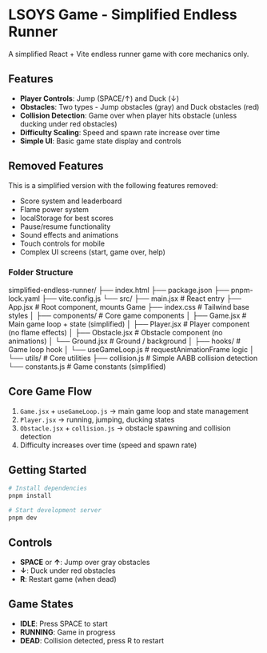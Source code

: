 # LSOYS Game - Simplified Endless Runner

A simplified React + Vite endless runner game with core mechanics only.

## Features

- **Player Controls**: Jump (SPACE/↑) and Duck (↓)
- **Obstacles**: Two types - Jump obstacles (gray) and Duck obstacles (red)
- **Collision Detection**: Game over when player hits obstacle (unless ducking under red obstacles)
- **Difficulty Scaling**: Speed and spawn rate increase over time
- **Simple UI**: Basic game state display and controls

## Removed Features

This is a simplified version with the following features removed:
- Score system and leaderboard
- Flame power system
- localStorage for best scores
- Pause/resume functionality  
- Sound effects and animations
- Touch controls for mobile
- Complex UI screens (start, game over, help)

### Folder Structure

simplified-endless-runner/
├── index.html
├── package.json
├── pnpm-lock.yaml
├── vite.config.js
└── src/
    ├── main.jsx                # React entry
    ├── App.jsx                 # Root component, mounts Game
    ├── index.css               # Tailwind base styles
    │
    ├── components/             # Core game components
    │   ├── Game.jsx            # Main game loop + state (simplified)
    │   ├── Player.jsx          # Player component (no flame effects)
    │   ├── Obstacle.jsx        # Obstacle component (no animations)
    │   └── Ground.jsx          # Ground / background
    │
    ├── hooks/                  # Game loop hook
    │   └── useGameLoop.js      # requestAnimationFrame logic
    │
    └── utils/                  # Core utilities
        ├── collision.js        # Simple AABB collision detection
        └── constants.js        # Game constants (simplified)

## Core Game Flow

1. `Game.jsx` + `useGameLoop.js` → main game loop and state management
2. `Player.jsx` → running, jumping, ducking states
3. `Obstacle.jsx` + `collision.js` → obstacle spawning and collision detection
4. Difficulty increases over time (speed and spawn rate)

## Getting Started

```bash
# Install dependencies
pnpm install

# Start development server
pnpm dev
```

## Controls

- **SPACE** or **↑**: Jump over gray obstacles
- **↓**: Duck under red obstacles  
- **R**: Restart game (when dead)

## Game States

- **IDLE**: Press SPACE to start
- **RUNNING**: Game in progress
- **DEAD**: Collision detected, press R to restart

